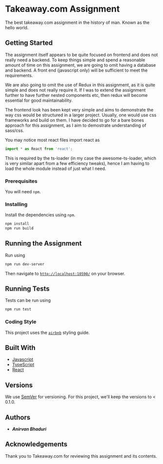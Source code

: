 # Takeaway.com Assignment

The best takeaway.com assignment in the history of man. Known as the hello world.

## Getting Started

The assignment itself appears to be quite focused on frontend and does not really need a backend.
To keep things simple and spend a reasonable amount of time on this assignment, we are going to 
omit having a database and backend. A front end (javascript only) will be sufficient to meet the 
requirements.

We are also going to omit the use of Redux in this assignment, as it is quite simple and does
not really require it. If I was to extend the assignment further to have further nested components
etc, then redux will become essential for good maintainability.

The frontend look has been kept very simple and aims to demonstrate the way css would be structured
in a larger project. Usually, one would use css frameworks and build on them. I have decided to go
for a bare bones approach for this assignment, as I aim to demostrate understanding of sass/css.

You may notice most react files import react as 
```javascript
import * as React from 'react';
```
This is required by the ts-loader (in my case the awesome-ts-loader, which is very similar apart 
from a few efficiency tweaks), hence I am having to load the whole module instead of just what I
need.

### Prerequisites

You will need `npm`.

### Installing

Install the dependencies using `npm`.

```bash
npm install
npm run build
```

## Running the Assignment

Run using
```bash
npm run dev-server
```
Then navigate to [`http://localhost:10590/`](http://localhost:10590/) on your browser.

## Running Tests

Tests can be run using
```bash
npm run test
```

### Coding Style

This project uses the [`airbnb`](https://github.com/airbnb/javascript/tree/master/react) styling guide.

## Built With

* [Javascript](https://www.javascript.com/)
* [TypeScript](https://www.typescriptlang.org/)
* [React](https://reactjs.org/)

## Versions 

We use [SemVer](http://semver.org/) for versioning. For this project, we'll keep the versions to < 0.1.0.

## Authors

* _**Anirvan Bhaduri**_

## Acknowledgements

Thank you to Takeaway.com for reviewing this assignment and its contents.
